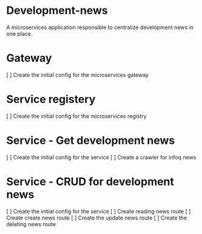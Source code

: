 # Development-news

A microservices application responsible to centralize development news in one place.

# Gateway
[ ] Create the initial config for the microservices gateway

# Service registery
[ ] Create the initial config for the microservices registry

# Service - Get development news 
[ ] Create the initial config for the service
[ ] Create a crawler for infoq news

# Service - CRUD for development news
[ ] Create the initial config for the service
[ ] Create reading news route
[ ] Create create news route
[ ] Create the update news route
[ ] Create the deleting news route

